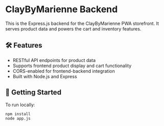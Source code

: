 # ClayByMarienne Backend

This is the Express.js backend for the ClayByMarienne PWA storefront. It serves product data and powers the cart and inventory features.

## 🛠 Features
- RESTful API endpoints for product data
- Supports frontend product display and cart functionality
- CORS-enabled for frontend-backend integration
- Built with Node.js and Express

## 🚀 Getting Started

To run locally:

```bash
npm install
node app.js
